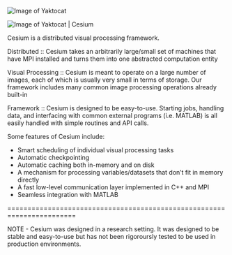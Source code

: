 ![Image of Yaktocat](https://octodex.github.com/images/yaktocat.png)

![Image of Yaktocat](https://octodex.github.com/images/yaktocat.png) | Cesium

Cesium is a distributed visual processing framework.

Distributed :: Cesium takes an arbitrarily large/small set of machines
that have MPI installed and turns them into one abstracted computation
entity

Visual Processing :: Cesium is meant to operate on a large number of
images, each of which is usually very small in terms of storage. Our
framework includes many common image processing operations already
built-in

Framework :: Cesium is designed to be easy-to-use. Starting jobs,
handling data, and interfacing with common external programs
(i.e. MATLAB) is all easily handled with simple routines and API
calls.

Some features of Cesium include:

- Smart scheduling of individual visual processing tasks
- Automatic checkpointing
- Automatic caching both in-memory and on disk
- A mechanism for processing variables/datasets that don’t fit in memory directly
- A fast low-level communication layer implemented in C++ and MPI
- Seamless integration with MATLAB


=======================================================================

NOTE - Cesium was designed in a research setting. It was designed to
be stable and easy-to-use but has not been rigoroursly tested to be
used in production environments.
